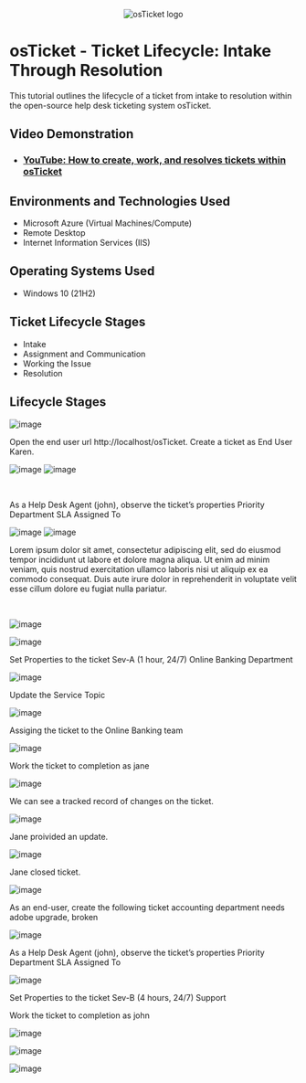 <p align="center">
<img src="https://i.imgur.com/Clzj7Xs.png" alt="osTicket logo"/>
</p>

<h1>osTicket - Ticket Lifecycle: Intake Through Resolution</h1>
This tutorial outlines the lifecycle of a ticket from intake to resolution within the open-source help desk ticketing system osTicket.<br />


<h2>Video Demonstration</h2>

- ### [YouTube: How to create, work, and resolves tickets within osTicket](https://www.youtube.com)

<h2>Environments and Technologies Used</h2>

- Microsoft Azure (Virtual Machines/Compute)
- Remote Desktop
- Internet Information Services (IIS)

<h2>Operating Systems Used </h2>

- Windows 10</b> (21H2)

<h2>Ticket Lifecycle Stages</h2>

- Intake
- Assignment and Communication
- Working the Issue
- Resolution

<h2>Lifecycle Stages</h2>

<p>
  
![image](https://github.com/user-attachments/assets/2f0744ec-00ed-4fc9-9157-8e0aa9052977)

</p>
<p>
Open the end user url http://localhost/osTicket. Create a ticket as End User Karen.
  
![image](https://github.com/user-attachments/assets/2f0744ec-00ed-4fc9-9157-8e0aa9052977)
![image](https://github.com/user-attachments/assets/96bb4ca0-ce03-4b30-b8a9-c47049494007)
</p>
<br />

<p>
As a Help Desk Agent (john), observe the ticket’s properties
	Priority
	Department
	SLA
	Assigned To

 

![image](https://github.com/user-attachments/assets/20a87a0e-ea3f-4469-aa98-694429598f12)
![image](https://github.com/user-attachments/assets/4fdc99ad-d500-4123-ae40-a690e0f15ae0)

</p>
<p>
Lorem ipsum dolor sit amet, consectetur adipiscing elit, sed do eiusmod tempor incididunt ut labore et dolore magna aliqua. Ut enim ad minim veniam, quis nostrud exercitation ullamco laboris nisi ut aliquip ex ea commodo consequat. Duis aute irure dolor in reprehenderit in voluptate velit esse cillum dolore eu fugiat nulla pariatur.
</p>
<br />

<p>
  
![image](https://github.com/user-attachments/assets/4fdc99ad-d500-4123-ae40-a690e0f15ae0)

![image](https://github.com/user-attachments/assets/891b34d2-5698-4a76-8b22-fbb4e39adf72)

Set Properties to the ticket
Sev-A (1 hour, 24/7)
Online Banking Department

![image](https://github.com/user-attachments/assets/ececcaa2-cdae-481f-b2ba-452ae2969ad1)

Update the Service Topic

![image](https://github.com/user-attachments/assets/c923465d-28e6-436d-9ef4-6462a27939a4)

Assiging the ticket to the Online Banking team

![image](https://github.com/user-attachments/assets/5cf6724e-f716-471e-81b0-110167a0aff8)

</p>
<p>
	
Work the ticket to completion as jane

![image](https://github.com/user-attachments/assets/0ce38178-a16e-4dfa-be4b-9aeeef5e8830)

We can see a tracked record of changes on the ticket.

![image](https://github.com/user-attachments/assets/a60eae14-a5fd-4939-aadc-5e3c187ffd76)


Jane proivided an update. 

![image](https://github.com/user-attachments/assets/f62c5e66-a868-416e-896b-a7f772e7c976)

Jane closed ticket. 

![image](https://github.com/user-attachments/assets/f055ea0a-34d5-4612-b01a-31c7049cc9af)

As an end-user, create the following ticket
accounting department needs adobe upgrade, broken

![image](https://github.com/user-attachments/assets/5bb53c9b-612e-4d4b-856d-91b9e7395e7c)


As a Help Desk Agent (john), observe the ticket’s properties
	Priority
	Department
	SLA
	Assigned To
 
![image](https://github.com/user-attachments/assets/963da7d6-f46b-4c10-a4d6-6c83b60d3b28)

Set Properties to the ticket
Sev-B (4 hours, 24/7)
Support

Work the ticket to completion as john

![image](https://github.com/user-attachments/assets/963da7d6-f46b-4c10-a4d6-6c83b60d3b28)

![image](https://github.com/user-attachments/assets/da7094f5-39a0-4ced-abdb-993c7171e18e)


![image](https://github.com/user-attachments/assets/58a195d9-04dc-4911-8082-2935c90dd334)


</p>
<br />
